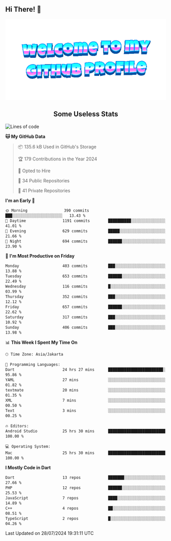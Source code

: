 ## Hi There! 👋

<div align="center">
	<img src="https://raw.githubusercontent.com/deogw/deogw/main/assets/welkom.gif" alt="welkom to my github profile">
	<br>
</div>
<h2 style="text-align:center">Some Useless Stats</h3>

<!--START_SECTION:waka-->
![Lines of code](https://img.shields.io/badge/From%20Hello%20World%20I%27ve%20Written-7.4%20million%20lines%20of%20code-blue)

**🐱 My GitHub Data** 

> 📦 135.6 kB Used in GitHub's Storage 
 > 
> 🏆 179 Contributions in the Year 2024
 > 
> 💼 Opted to Hire
 > 
> 📜 34 Public Repositories 
 > 
> 🔑 41 Private Repositories 
 > 
**I'm an Early 🐤** 

```text
🌞 Morning                390 commits         ███░░░░░░░░░░░░░░░░░░░░░░   13.43 % 
🌆 Daytime                1191 commits        ██████████░░░░░░░░░░░░░░░   41.01 % 
🌃 Evening                629 commits         █████░░░░░░░░░░░░░░░░░░░░   21.66 % 
🌙 Night                  694 commits         ██████░░░░░░░░░░░░░░░░░░░   23.90 % 
```
📅 **I'm Most Productive on Friday** 

```text
Monday                   403 commits         ███░░░░░░░░░░░░░░░░░░░░░░   13.88 % 
Tuesday                  653 commits         ██████░░░░░░░░░░░░░░░░░░░   22.49 % 
Wednesday                116 commits         █░░░░░░░░░░░░░░░░░░░░░░░░   03.99 % 
Thursday                 352 commits         ███░░░░░░░░░░░░░░░░░░░░░░   12.12 % 
Friday                   657 commits         ██████░░░░░░░░░░░░░░░░░░░   22.62 % 
Saturday                 317 commits         ███░░░░░░░░░░░░░░░░░░░░░░   10.92 % 
Sunday                   406 commits         ███░░░░░░░░░░░░░░░░░░░░░░   13.98 % 
```


📊 **This Week I Spent My Time On** 

```text
🕑︎ Time Zone: Asia/Jakarta

💬 Programming Languages: 
Dart                     24 hrs 27 mins      ████████████████████████░   95.86 % 
YAML                     27 mins             ░░░░░░░░░░░░░░░░░░░░░░░░░   01.82 % 
textmate                 20 mins             ░░░░░░░░░░░░░░░░░░░░░░░░░   01.35 % 
XML                      7 mins              ░░░░░░░░░░░░░░░░░░░░░░░░░   00.50 % 
Text                     3 mins              ░░░░░░░░░░░░░░░░░░░░░░░░░   00.25 % 

🔥 Editors: 
Android Studio           25 hrs 30 mins      █████████████████████████   100.00 % 

💻 Operating System: 
Mac                      25 hrs 30 mins      █████████████████████████   100.00 % 
```

**I Mostly Code in Dart** 

```text
Dart                     13 repos            ███████░░░░░░░░░░░░░░░░░░   27.66 % 
PHP                      12 repos            ██████░░░░░░░░░░░░░░░░░░░   25.53 % 
JavaScript               7 repos             ████░░░░░░░░░░░░░░░░░░░░░   14.89 % 
C++                      4 repos             ██░░░░░░░░░░░░░░░░░░░░░░░   08.51 % 
TypeScript               2 repos             █░░░░░░░░░░░░░░░░░░░░░░░░   04.26 % 
```




 Last Updated on 28/07/2024 19:31:11 UTC
<!--END_SECTION:waka-->
